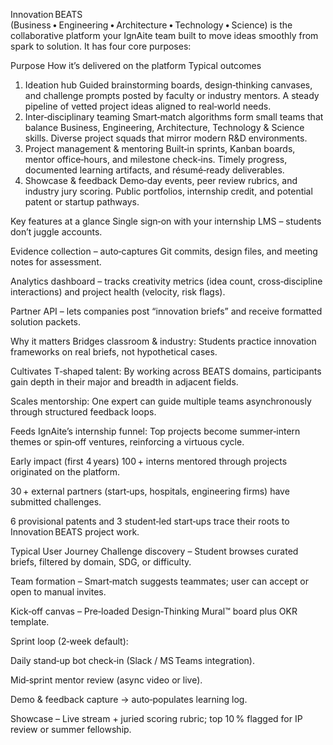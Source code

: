 Innovation BEATS (Business • Engineering • Architecture • Technology • Science) is the collaborative platform your IgnAite team built to move ideas smoothly from spark to solution. It has four core purposes:

Purpose	How it’s delivered on the platform	Typical outcomes
1. Ideation hub	Guided brainstorming boards, design‑thinking canvases, and challenge prompts posted by faculty or industry mentors.	A steady pipeline of vetted project ideas aligned to real‑world needs.
2. Inter‑disciplinary teaming	Smart‑match algorithms form small teams that balance Business, Engineering, Architecture, Technology & Science skills.	Diverse project squads that mirror modern R&D environments.
3. Project management & mentoring	Built‑in sprints, Kanban boards, mentor office‑hours, and milestone check‑ins.	Timely progress, documented learning artifacts, and résumé‑ready deliverables.
4. Showcase & feedback	Demo‑day events, peer review rubrics, and industry jury scoring.	Public portfolios, internship credit, and potential patent or startup pathways.

Key features at a glance
Single sign‑on with your internship LMS – students don’t juggle accounts.

Evidence collection – auto‑captures Git commits, design files, and meeting notes for assessment.

Analytics dashboard – tracks creativity metrics (idea count, cross‑discipline interactions) and project health (velocity, risk flags).

Partner API – lets companies post “innovation briefs” and receive formatted solution packets.

Why it matters
Bridges classroom & industry: Students practice innovation frameworks on real briefs, not hypothetical cases.

Cultivates T‑shaped talent: By working across BEATS domains, participants gain depth in their major and breadth in adjacent fields.

Scales mentorship: One expert can guide multiple teams asynchronously through structured feedback loops.

Feeds IgnAite’s internship funnel: Top projects become summer‑intern themes or spin‑off ventures, reinforcing a virtuous cycle.

Early impact (first 4 years)
100 + interns mentored through projects originated on the platform.

30 + external partners (start‑ups, hospitals, engineering firms) have submitted challenges.

6 provisional patents and 3 student‑led start‑ups trace their roots to Innovation BEATS project work.

Typical User Journey
Challenge discovery – Student browses curated briefs, filtered by domain, SDG, or difficulty.

Team formation – Smart‑match suggests teammates; user can accept or open to manual invites.

Kick‑off canvas – Pre‑loaded Design‑Thinking Mural™ board plus OKR template.

Sprint loop (2‑week default):

Daily stand‑up bot check‑in (Slack / MS Teams integration).

Mid‑sprint mentor review (async video or live).

Demo & feedback capture → auto‑populates learning log.

Showcase – Live stream + juried scoring rubric; top 10 % flagged for IP review or summer fellowship.


